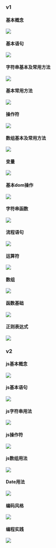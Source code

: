 ### v1
 
#### 基本概念

![](img/js/JS基础-基本概念.png)

#### 基本语句

![](img/js/JS基础-基本语句.png)

#### 字符串基本及常用方法

![](img/js/JS基础-字符串基本及常用方法汇总.png)

#### 基本常用方法

![](img/js/JS基础-常基本用方法.png)

#### 操作符

![](img/js/JS基础-操作符.png)

#### 数组基本及常用方法

![](img/js/JS基础-数组基本及常用方法.png)


#### 变量

![](img/js/变量.gif)

#### 基本dom操作

![](img/js/基本dom操作.gif)

#### 字符串函数

![](img/js/字符串函数.gif)

#### 流程语句

![](img/js/流程语句.gif)

#### 运算符

![](img/js/运算符.gif)

#### 数组

![](img/js/数组.gif)

#### 函数基础

![](img/js/函数基础.gif)

#### 正则表达式

![](img/js/正则表达式.gif)


### v2

#### js基本概念

![](http://7xq6al.com1.z0.glb.clouddn.com/JS%E5%9F%BA%E6%9C%AC%E6%A6%82%E5%BF%B5.jpg)


#### js基本语句

![](http://7xq6al.com1.z0.glb.clouddn.com/JS%E5%9F%BA%E6%9C%AC%E8%AF%AD%E5%8F%A5.jpg)

#### js字符串用法

![](http://7xq6al.com1.z0.glb.clouddn.com/JS%E5%AD%97%E7%AC%A6%E4%B8%B2%E7%94%A8%E6%B3%95.jpg)

#### js操作符

![](http://7xq6al.com1.z0.glb.clouddn.com/JS%E6%93%8D%E4%BD%9C%E7%AC%A6.jpg)

#### js数组用法

![](http://7xq6al.com1.z0.glb.clouddn.com/JS%E6%95%B0%E7%BB%84%E7%94%A8%E6%B3%95.jpg)

#### Date用法

![](http://7xq6al.com1.z0.glb.clouddn.com/Date%E7%94%A8%E6%B3%95.jpg)

#### 编码风格

![](http://7xq6al.com1.z0.glb.clouddn.com/JS%E7%BC%96%E7%A8%8B%E9%A3%8E%E6%A0%BC.jpg)

#### 编程实践

![](http://7xq6al.com1.z0.glb.clouddn.com/%E7%BC%96%E7%A8%8B%E5%AE%9E%E8%B7%B5.jpg)